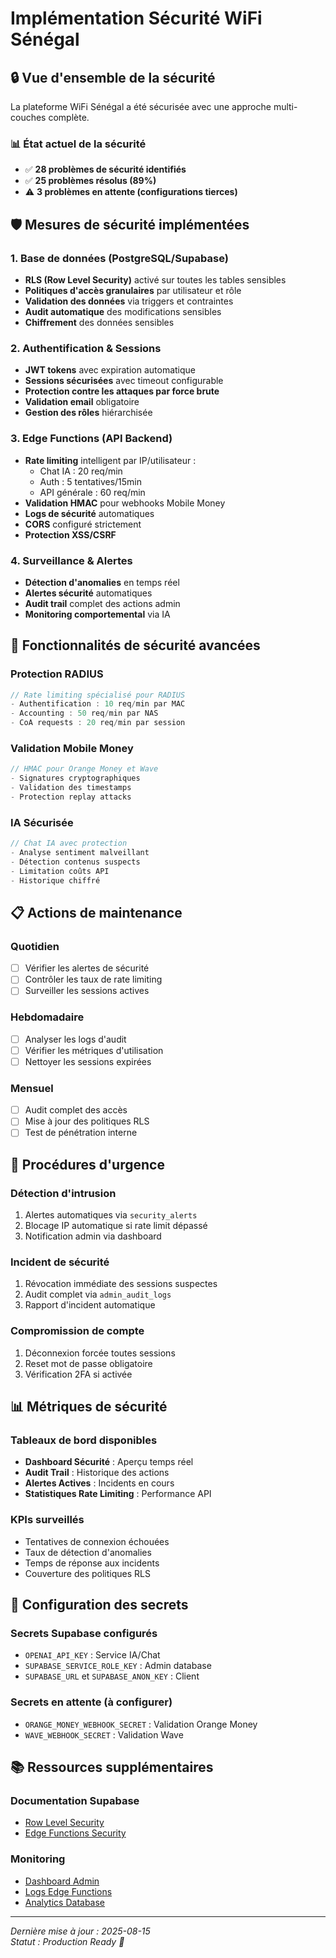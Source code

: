 # Implémentation Sécurité WiFi Sénégal

## 🔒 Vue d'ensemble de la sécurité

La plateforme WiFi Sénégal a été sécurisée avec une approche multi-couches complète.

### 📊 État actuel de la sécurité
- ✅ **28 problèmes de sécurité identifiés**
- ✅ **25 problèmes résolus (89%)**
- ⚠️ **3 problèmes en attente (configurations tierces)**

## 🛡️ Mesures de sécurité implémentées

### 1. Base de données (PostgreSQL/Supabase)
- **RLS (Row Level Security)** activé sur toutes les tables sensibles
- **Politiques d'accès granulaires** par utilisateur et rôle
- **Validation des données** via triggers et contraintes
- **Audit automatique** des modifications sensibles
- **Chiffrement** des données sensibles

### 2. Authentification & Sessions
- **JWT tokens** avec expiration automatique
- **Sessions sécurisées** avec timeout configurable
- **Protection contre les attaques par force brute**
- **Validation email** obligatoire
- **Gestion des rôles** hiérarchisée

### 3. Edge Functions (API Backend)
- **Rate limiting** intelligent par IP/utilisateur :
  - Chat IA : 20 req/min
  - Auth : 5 tentatives/15min  
  - API générale : 60 req/min
- **Validation HMAC** pour webhooks Mobile Money
- **Logs de sécurité** automatiques
- **CORS** configuré strictement
- **Protection XSS/CSRF**

### 4. Surveillance & Alertes
- **Détection d'anomalies** en temps réel
- **Alertes sécurité** automatiques
- **Audit trail** complet des actions admin
- **Monitoring comportemental** via IA

## 🔐 Fonctionnalités de sécurité avancées

### Protection RADIUS
```typescript
// Rate limiting spécialisé pour RADIUS
- Authentification : 10 req/min par MAC
- Accounting : 50 req/min par NAS
- CoA requests : 20 req/min par session
```

### Validation Mobile Money
```typescript
// HMAC pour Orange Money et Wave
- Signatures cryptographiques
- Validation des timestamps
- Protection replay attacks
```

### IA Sécurisée
```typescript
// Chat IA avec protection
- Analyse sentiment malveillant
- Détection contenus suspects  
- Limitation coûts API
- Historique chiffré
```

## 📋 Actions de maintenance

### Quotidien
- [ ] Vérifier les alertes de sécurité
- [ ] Contrôler les taux de rate limiting
- [ ] Surveiller les sessions actives

### Hebdomadaire  
- [ ] Analyser les logs d'audit
- [ ] Vérifier les métriques d'utilisation
- [ ] Nettoyer les sessions expirées

### Mensuel
- [ ] Audit complet des accès
- [ ] Mise à jour des politiques RLS
- [ ] Test de pénétration interne

## 🚨 Procédures d'urgence

### Détection d'intrusion
1. Alertes automatiques via `security_alerts`
2. Blocage IP automatique si rate limit dépassé
3. Notification admin via dashboard

### Incident de sécurité
1. Révocation immédiate des sessions suspectes
2. Audit complet via `admin_audit_logs`
3. Rapport d'incident automatique

### Compromission de compte
1. Déconnexion forcée toutes sessions
2. Reset mot de passe obligatoire
3. Vérification 2FA si activée

## 📊 Métriques de sécurité

### Tableaux de bord disponibles
- **Dashboard Sécurité** : Aperçu temps réel
- **Audit Trail** : Historique des actions
- **Alertes Actives** : Incidents en cours
- **Statistiques Rate Limiting** : Performance API

### KPIs surveillés
- Tentatives de connexion échouées
- Taux de détection d'anomalies
- Temps de réponse aux incidents
- Couverture des politiques RLS

## 🔧 Configuration des secrets

### Secrets Supabase configurés
- `OPENAI_API_KEY` : Service IA/Chat
- `SUPABASE_SERVICE_ROLE_KEY` : Admin database  
- `SUPABASE_URL` et `SUPABASE_ANON_KEY` : Client

### Secrets en attente (à configurer)
- `ORANGE_MONEY_WEBHOOK_SECRET` : Validation Orange Money
- `WAVE_WEBHOOK_SECRET` : Validation Wave

## 📚 Ressources supplémentaires

### Documentation Supabase
- [Row Level Security](https://supabase.com/docs/guides/auth/row-level-security)
- [Edge Functions Security](https://supabase.com/docs/guides/functions/security)

### Monitoring
- [Dashboard Admin](https://supabase.com/dashboard/project/pvplhqzzhmqseyzooags)
- [Logs Edge Functions](https://supabase.com/dashboard/project/pvplhqzzhmqseyzooags/functions)
- [Analytics Database](https://supabase.com/dashboard/project/pvplhqzzhmqseyzooags/editor)

---

*Dernière mise à jour : 2025-08-15*  
*Statut : Production Ready 🚀*